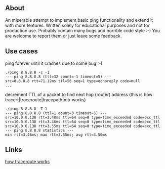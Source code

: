 ## About

An miserable attempt to implement basic ping functionality and extend it with more features.
Written solely for educational purposes and not for production use. Probably contain many bugs and horrible code style :-)
You are welcome to report them or just leave some feedback.


## Use cases

ping forever until it crashes due to some bug :-)
```
./ping 8.8.8.8 -c -1
--- ping 8.8.8.8 (ttl=32 count=-1 timeout=5) ---
src=8.8.8.8 rtt=71.12ms ttl=58 seq=1 type=echoreply code=null
...
```

decrement TTL of a packet to find next hop (router) address (this is how tracert|traceroute|tracepath|mtr works)
```
./ping 8.8.8.8 -T 1
--- ping 8.8.8.8 (ttl=1 count=3 timeout=5) ---
src=10.0.0.138 rtt=3.48ms ttl=64 seq=0 type=time_exceeded code=exc_ttl
src=10.0.0.138 rtt=3.46ms ttl=64 seq=0 type=time_exceeded code=exc_ttl
src=10.0.0.138 rtt=3.55ms ttl=64 seq=0 type=time_exceeded code=exc_ttl
--- ping 8.8.8.8 statistics ---
min rtt=3.46ms; max rtt=3.55ms; avg rtt=3.50ms
```

## Links

[how traceroute works](https://security.stackexchange.com/questions/39178/how-does-traceroute-over-tcp-work-what-are-the-risks-and-how-can-it-be-mitig)
